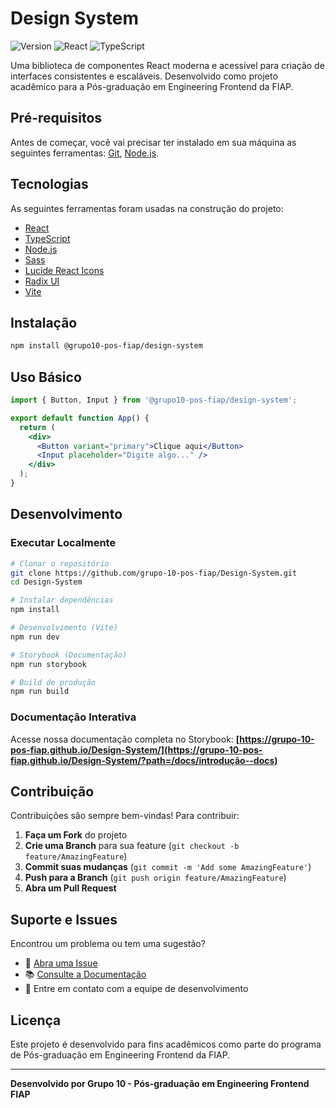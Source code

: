 # Design System

![Version](https://img.shields.io/badge/version-1.0.0-blue.svg)
![React](https://img.shields.io/badge/React-19+-61DAFB?logo=react)
![TypeScript](https://img.shields.io/badge/TypeScript-5.0+-3178C6?logo=typescript)

Uma biblioteca de componentes React moderna e acessível para criação de interfaces consistentes e escaláveis. Desenvolvido como projeto acadêmico para a Pós-graduação em Engineering Frontend da FIAP.

## Pré-requisitos

Antes de começar, você vai precisar ter instalado em sua máquina as seguintes ferramentas:
[Git](https://git-scm.com), [Node.js](https://nodejs.org/en/).

## Tecnologias

As seguintes ferramentas foram usadas na construção do projeto:

- [React](https://pt-br.reactjs.org/)
- [TypeScript](https://www.typescriptlang.org/)
- [Node.js](https://nodejs.org/en/)
- [Sass](https://sass-lang.com)
- [Lucide React Icons](https://lucide.dev/)
- [Radix UI](https://www.radix-ui.com)
- [Vite](https://vite.dev)

## Instalação

```bash
npm install @grupo10-pos-fiap/design-system
```

## Uso Básico

```jsx
import { Button, Input } from '@grupo10-pos-fiap/design-system';

export default function App() {
  return (
    <div>
      <Button variant="primary">Clique aqui</Button>
      <Input placeholder="Digite algo..." />
    </div>
  );
}
```

## Desenvolvimento

### Executar Localmente

```bash
# Clonar o repositório
git clone https://github.com/grupo-10-pos-fiap/Design-System.git
cd Design-System

# Instalar dependências
npm install

# Desenvolvimento (Vite)
npm run dev

# Storybook (Documentação)
npm run storybook

# Build de produção
npm run build
```

### Documentação Interativa

Acesse nossa documentação completa no Storybook:
**[https://grupo-10-pos-fiap.github.io/Design-System/](https://grupo-10-pos-fiap.github.io/Design-System/?path=/docs/introdução--docs)**

## Contribuição

Contribuições são sempre bem-vindas! Para contribuir:

1. **Faça um Fork** do projeto
2. **Crie uma Branch** para sua feature (`git checkout -b feature/AmazingFeature`)
3. **Commit suas mudanças** (`git commit -m 'Add some AmazingFeature'`)
4. **Push para a Branch** (`git push origin feature/AmazingFeature`)
5. **Abra um Pull Request**

## Suporte e Issues

Encontrou um problema ou tem uma sugestão?

- 📝 [Abra uma Issue](https://github.com/grupo-10-pos-fiap/Design-System/issues)
- 📚 [Consulte a Documentação](https://grupo-10-pos-fiap.github.io/Design-System/?path=/docs/introdução--docs)
- 💬 Entre em contato com a equipe de desenvolvimento

## Licença

Este projeto é desenvolvido para fins acadêmicos como parte do programa de Pós-graduação em Engineering Frontend da FIAP.

---

**Desenvolvido por Grupo 10 - Pós-graduação em Engineering Frontend FIAP**





